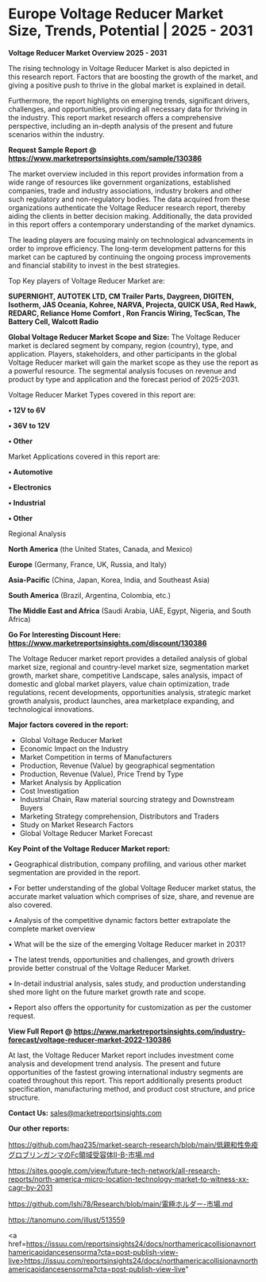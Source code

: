 # Europe Voltage Reducer Market Size, Trends, Potential | 2025 - 2031

<Strong> Voltage Reducer Market Overview 2025 - 2031</strong>

The rising technology in Voltage Reducer Market is also depicted in this research report. Factors that are boosting the growth of the market, and giving a positive push to thrive in the global market is explained in detail.

Furthermore, the report highlights on emerging trends, significant drivers, challenges, and opportunities, providing all necessary data for thriving in the industry. This report market research offers a comprehensive perspective, including an in-depth analysis of the present and future scenarios within the industry.

<strong>Request Sample Report @ <a href=https://www.marketreportsinsights.com/sample/130386>https://www.marketreportsinsights.com/sample/130386</a></strong>

The market overview included in this report provides information from a wide range of resources like government organizations, established companies, trade and industry associations, industry brokers and other such regulatory and non-regulatory bodies. The data acquired from these organizations authenticate the Voltage Reducer research report, thereby aiding the clients in better decision making. Additionally, the data provided in this report offers a contemporary understanding of the market dynamics.

The leading players are focusing mainly on technological advancements in order to improve efficiency. The long-term development patterns for this market can be captured by continuing the ongoing process improvements and financial stability to invest in the best strategies.

Top Key players of Voltage Reducer Market are:

<strong>SUPERNIGHT, AUTOTEK LTD, CM Trailer Parts, Daygreen, DIGITEN, Isotherm, JAS Oceania, Kohree, NARVA, Projecta, QUICK USA, Red Hawk, REDARC, Reliance Home Comfort , Ron Francis Wiring, TecScan, The Battery Cell, Walcott Radio</strong>

<strong><b>Global Voltage Reducer Market Scope and Size:</b></strong>
The Voltage Reducer market is declared segment by company, region (country), type, and application. Players, stakeholders, and other participants in the global Voltage Reducer market will gain the market scope as they use the report as a powerful resource. The segmental analysis focuses on revenue and product by type and application and the forecast period of 2025-2031.

Voltage Reducer Market Types covered in this report are:

<strong>• 12V to 6V

• 36V to 12V

• Other</strong>

Market Applications covered in this report are:

<strong>• Automotive

• Electronics

• Industrial

• Other</strong> 

Regional Analysis

<strong>North America</strong> (the United States, Canada, and Mexico)

<strong>Europe</strong> (Germany, France, UK, Russia, and Italy)

<strong>Asia-Pacific</strong> (China, Japan, Korea, India, and Southeast Asia)

<strong>South America</strong> (Brazil, Argentina, Colombia, etc.)

<strong>The Middle East and Africa</strong> (Saudi Arabia, UAE, Egypt, Nigeria, and South Africa)

<strong>Go For Interesting Discount Here: <a href=https://www.marketreportsinsights.com/discount/130386>https://www.marketreportsinsights.com/discount/130386</a></strong>

The Voltage Reducer market report provides a detailed analysis of global market size, regional and country-level market size, segmentation market growth, market share, competitive Landscape, sales analysis, impact of domestic and global market players, value chain optimization, trade regulations, recent developments, opportunities analysis, strategic market growth analysis, product launches, area marketplace expanding, and technological innovations.

<strong><b>Major factors covered in the report:</b></strong>
<ul>
  <li>Global Voltage Reducer Market </li>
  <li>Economic Impact on the Industry</li>
  <li>Market Competition in terms of Manufacturers</li>
  <li>Production, Revenue (Value) by geographical segmentation</li>
  <li>Production, Revenue (Value), Price Trend by Type</li>
  <li>Market Analysis by Application</li>
  <li>Cost Investigation</li>
  <li>Industrial Chain, Raw material sourcing strategy and Downstream Buyers</li>
  <li>Marketing Strategy comprehension, Distributors and Traders</li>
  <li>Study on Market Research Factors</li>
  <li>Global Voltage Reducer Market Forecast</li>
</ul>

<strong><b>Key Point of the Voltage Reducer Market report:</b></strong>

• Geographical distribution, company profiling, and various other market segmentation are provided in the report.

• For better understanding of the global Voltage Reducer market status, the accurate market valuation which comprises of size, share, and revenue are also covered.

• Analysis of the competitive dynamic factors better extrapolate the complete market overview

• What will be the size of the emerging Voltage Reducer market in 2031?

• The latest trends, opportunities and challenges, and growth drivers provide better construal of the Voltage Reducer Market.

• In-detail industrial analysis, sales study, and production understanding shed more light on the future market growth rate and scope.

• Report also offers the opportunity for customization as per the customer request.

<strong><b>View Full Report @ <a href=https://www.marketreportsinsights.com/industry-forecast/voltage-reducer-market-2022-130386>https://www.marketreportsinsights.com/industry-forecast/voltage-reducer-market-2022-130386</a></b></strong>


At last, the Voltage Reducer Market report includes investment come analysis and development trend analysis. The present and future opportunities of the fastest growing international industry segments are coated throughout this report. This report additionally presents product specification, manufacturing method, and product cost structure, and price structure.

<strong>Contact Us:</strong>
sales@marketreportsinsights.com

<strong>Our other reports:</strong>

<a href=https://github.com/haq235/market-search-research/blob/main/低親和性免疫グロブリンガンマのFc領域受容体II-B-市場.md>https://github.com/haq235/market-search-research/blob/main/低親和性免疫グロブリンガンマのFc領域受容体II-B-市場.md</a>

<a href=https://sites.google.com/view/future-tech-network/all-research-reports/north-america-micro-location-technology-market-to-witness-xx-cagr-by-2031>https://sites.google.com/view/future-tech-network/all-research-reports/north-america-micro-location-technology-market-to-witness-xx-cagr-by-2031</a>

<a href=https://github.com/Ishi78/Research/blob/main/電極ホルダー-市場.md>https://github.com/Ishi78/Research/blob/main/電極ホルダー-市場.md</a>

<a href=https://tanomuno.com/illust/513559>https://tanomuno.com/illust/513559</a>

<a href=https://issuu.com/reportsinsights24/docs/northamericacollisionavnorthamericaoidancesensorma?cta=post-publish-view-live>https://issuu.com/reportsinsights24/docs/northamericacollisionavnorthamericaoidancesensorma?cta=post-publish-view-live</a>"
